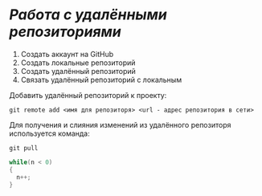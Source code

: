 # ***Работа с удалёнными репозиториями***
1. Создать аккаунт на GitHub
2. Создать локальные репозиторий
3. Создать удалённый репозиторий
4. Связать удалённый репозиторий с локальным

Добавить удалённый репозиторий к проекту:
```
git remote add <имя для репозиторя> <url - адрес репозитория в сети>
```
Для получения и слияния изменений из удалённого репозиторя используется команда:
```
git pull
```
```C#
while(n < 0)
{
  n++;
}
```
